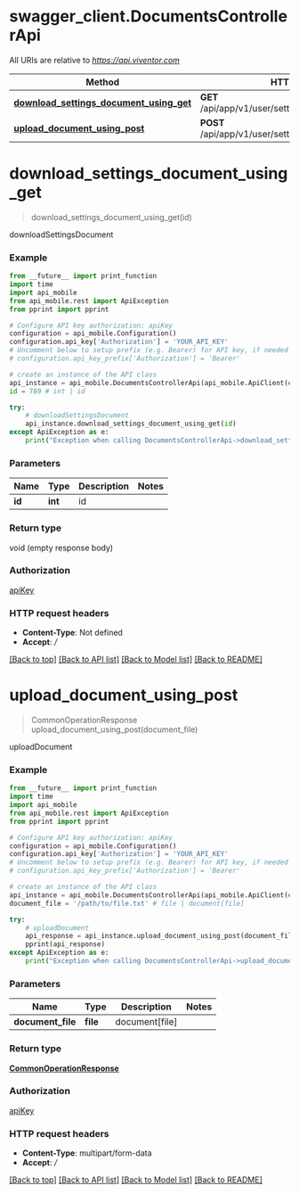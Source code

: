 # swagger_client.DocumentsControllerApi

All URIs are relative to *https://api.viventor.com*

Method | HTTP request | Description
------------- | ------------- | -------------
[**download_settings_document_using_get**](DocumentsControllerApi.md#download_settings_document_using_get) | **GET** /api/app/v1/user/settings/document/{id}.pdf | downloadSettingsDocument
[**upload_document_using_post**](DocumentsControllerApi.md#upload_document_using_post) | **POST** /api/app/v1/user/settings/uploaddocument.json | uploadDocument


# **download_settings_document_using_get**
> download_settings_document_using_get(id)

downloadSettingsDocument

### Example
```python
from __future__ import print_function
import time
import api_mobile
from api_mobile.rest import ApiException
from pprint import pprint

# Configure API key authorization: apiKey
configuration = api_mobile.Configuration()
configuration.api_key['Authorization'] = 'YOUR_API_KEY'
# Uncomment below to setup prefix (e.g. Bearer) for API key, if needed
# configuration.api_key_prefix['Authorization'] = 'Bearer'

# create an instance of the API class
api_instance = api_mobile.DocumentsControllerApi(api_mobile.ApiClient(configuration))
id = 789 # int | id

try:
    # downloadSettingsDocument
    api_instance.download_settings_document_using_get(id)
except ApiException as e:
    print("Exception when calling DocumentsControllerApi->download_settings_document_using_get: %s\n" % e)
```

### Parameters

Name | Type | Description  | Notes
------------- | ------------- | ------------- | -------------
 **id** | **int**| id | 

### Return type

void (empty response body)

### Authorization

[apiKey](../README.md#apiKey)

### HTTP request headers

 - **Content-Type**: Not defined
 - **Accept**: */*

[[Back to top]](#) [[Back to API list]](../README.md#documentation-for-api-endpoints) [[Back to Model list]](../README.md#documentation-for-models) [[Back to README]](../README.md)

# **upload_document_using_post**
> CommonOperationResponse upload_document_using_post(document_file)

uploadDocument

### Example
```python
from __future__ import print_function
import time
import api_mobile
from api_mobile.rest import ApiException
from pprint import pprint

# Configure API key authorization: apiKey
configuration = api_mobile.Configuration()
configuration.api_key['Authorization'] = 'YOUR_API_KEY'
# Uncomment below to setup prefix (e.g. Bearer) for API key, if needed
# configuration.api_key_prefix['Authorization'] = 'Bearer'

# create an instance of the API class
api_instance = api_mobile.DocumentsControllerApi(api_mobile.ApiClient(configuration))
document_file = '/path/to/file.txt' # file | document[file]

try:
    # uploadDocument
    api_response = api_instance.upload_document_using_post(document_file)
    pprint(api_response)
except ApiException as e:
    print("Exception when calling DocumentsControllerApi->upload_document_using_post: %s\n" % e)
```

### Parameters

Name | Type | Description  | Notes
------------- | ------------- | ------------- | -------------
 **document_file** | **file**| document[file] | 

### Return type

[**CommonOperationResponse**](CommonOperationResponse.md)

### Authorization

[apiKey](../README.md#apiKey)

### HTTP request headers

 - **Content-Type**: multipart/form-data
 - **Accept**: */*

[[Back to top]](#) [[Back to API list]](../README.md#documentation-for-api-endpoints) [[Back to Model list]](../README.md#documentation-for-models) [[Back to README]](../README.md)

